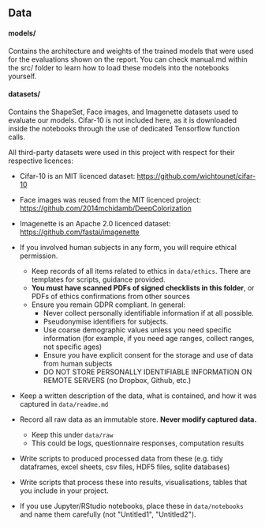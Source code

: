 ## Data

#### models/

Contains the architecture and weights of the trained models that were used for the evaluations shown on the report. You can check manual.md within the src/ folder to learn how to load these models into the notebooks yourself.

#### datasets/

Contains the ShapeSet, Face images, and Imagenette datasets used to evaluate our models. Cifar-10 is not included here, as it is downloaded inside the notebooks through the use of dedicated Tensorflow function calls.

All third-party datasets were used in this project with respect for their respective licences: 

* Cifar-10 is an MIT licenced dataset: https://github.com/wichtounet/cifar-10

* Face images was reused from the MIT licenced project: https://github.com/2014mchidamb/DeepColorization

* Imagenette is an Apache 2.0 licenced dataset: https://github.com/fastai/imagenette





* If you involved human subjects in any form, you will require ethical permission.
    * Keep records of all items related to ethics in `data/ethics`. There are templates for scripts, guidance provided.
    * **You must have scanned PDFs of signed checklists in this folder**, or PDFs of ethics confirmations from other sources
    * Ensure you remain GDPR compliant. In general:
        * Never collect personally identifiable information if at all possible. 
        * Pseudonymise identifiers for subjects. 
        * Use coarse demographic values unless you need specific information (for example, if you need age ranges, collect ranges, not specific ages)
        * Ensure you have explicit consent for the storage and use of data from human subjects
        * DO NOT STORE PERSONALLY IDENTIFIABLE INFORMATION ON REMOTE SERVERS (no Dropbox, Github, etc.)

* Keep a written description of the data, what is contained, and how it was captured in `data/readme.md`
* Record all raw data as an immutable store. **Never modify captured data.** 
    * Keep this under `data/raw`
    * This could be logs, questionnaire responses, computation results

* Write scripts to produced processed data from these (e.g. tidy dataframes, excel sheets, csv files, HDF5 files, sqlite databases)
* Write scripts that process these into results, visualisations, tables that you include in your project.
* If you use Jupyter/RStudio notebooks, place these in `data/notebooks` and name them carefully (not "Untitled1", "Untitled2").

